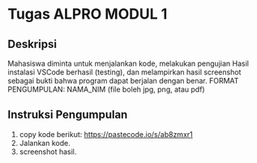 # Tugas ALPRO MODUL 1

## Deskripsi
Mahasiswa diminta untuk menjalankan kode, melakukan pengujian Hasil instalasi VSCode berhasil (testing), dan melampirkan hasil screenshot sebagai bukti bahwa program dapat berjalan dengan benar.
FORMAT PENGUMPULAN: NAMA_NIM (file boleh jpg, png, atau pdf)

## Instruksi Pengumpulan
1. copy kode berikut: https://pastecode.io/s/ab8zmxr1
2. Jalankan kode.
3. screenshot hasil.

